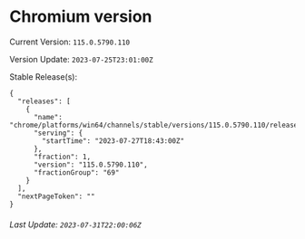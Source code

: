 # Chromium version

Current Version: `115.0.5790.110`

Version Update: `2023-07-25T23:01:00Z`

Stable Release(s):
```
{
  "releases": [
    {
      "name": "chrome/platforms/win64/channels/stable/versions/115.0.5790.110/releases/1690483380",
      "serving": {
        "startTime": "2023-07-27T18:43:00Z"
      },
      "fraction": 1,
      "version": "115.0.5790.110",
      "fractionGroup": "69"
    }
  ],
  "nextPageToken": ""
}
```

###### Last Update: `2023-07-31T22:00:06Z`
        